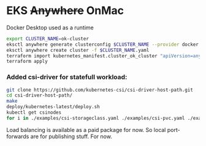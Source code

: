 # EKS ~~Anywhere~~ OnMac

Docker Desktop used as a runtime

```bash
export CLUSTER_NAME=ok-cluster
eksctl anywhere generate clusterconfig $CLUSTER_NAME --provider docker > $CLUSTER_NAME.yaml
eksctl anywhere create cluster -f $CLUSTER_NAME.yaml
terraform import kubernetes_manifest.cluster_ok_cluster "apiVersion=anywhere.eks.amazonaws.com/v1alpha1,kind=Cluster,namespace=default,name=ok-cluster"
terraform apply
```

### Added csi-driver for statefull workload:

```bash
git clone https://github.com/kubernetes-csi/csi-driver-host-path.git
cd csi-driver-host-path/
make
deploy/kubernetes-latest/deploy.sh
kubectl get csinodes
for i in ./examples/csi-storageclass.yaml ./examples/csi-pvc.yaml ./examples/csi-app.yaml; do kubectl apply -f $i; done
````

Load balancing is available as a paid package for now. So local port-forwards are for publishing stuff. For now.